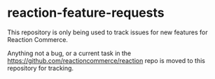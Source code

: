 # reaction-feature-requests

This repository is only being used to track issues for new features for Reaction Commerce.

Anything not a bug, or a current task in the <https://github.com/reactioncommerce/reaction> repo is moved to this repository for tracking.
